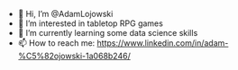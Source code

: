 - 👋 Hi, I’m @AdamLojowski
- 👀 I’m interested in tabletop RPG games
- 🌱 I’m currently learning some data science skills
- 📫 How to reach me: https://www.linkedin.com/in/adam-%C5%82ojowski-1a068b246/


<!---
AdamLojowski/AdamLojowski is a ✨ special ✨ repository because its `README.md` (this file) appears on your GitHub profile.
You can click the Preview link to take a look at your changes.
--->
